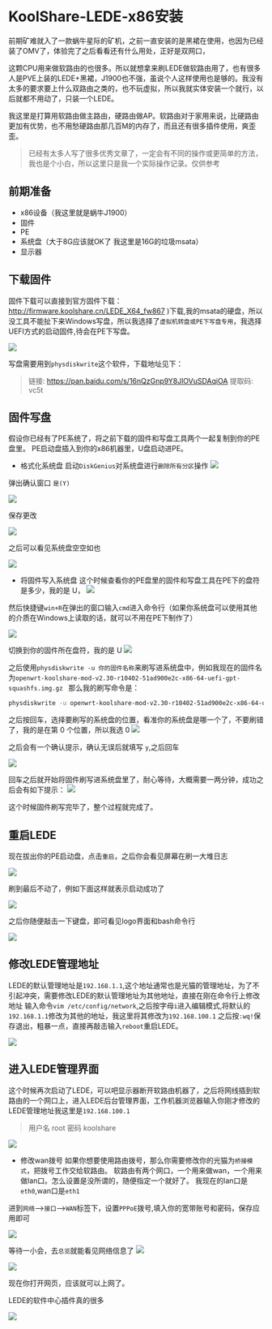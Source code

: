 # KoolShare-LEDE-x86安装


   前期矿难就入了一款蜗牛星际的矿机，之前一直安装的是黑裙在使用，也因为已经装了OMV了，体验完了之后看看还有什么用处，正好是双网口，

这颗CPU用来做软路由的也很多。所以就想拿来刷LEDE做软路由用了，也有很多人是PVE上装的LEDE+黑裙，J1900也不强，虽说个人这样使用也是够的。我没有太多的要求要上什么双路由之类的，也不玩虚拟，所以我就实体安装一个就行，以后就都不用动了，只装一个LEDE。

我这里是打算用软路由做主路由，硬路由做AP。软路由对于家用来说，比硬路由更加有优势，也不用愁硬路由那几百M的内存了，而且还有很多插件使用，爽歪歪。

> 已经有太多人写了很多优秀文章了，一定会有不同的操作或更简单的方法，我也是个小白，所以这里只是我一个实际操作记录。仅供参考

## 前期准备
- x86设备（我这里就是蜗牛J1900）
- 固件
- PE
- 系统盘（大于8G应该就OK了 我这里是16G的垃圾msata）
- 显示器

## 下载固件
固件下载可以直接到官方固件下载：http://firmware.koolshare.cn/LEDE_X64_fw867
)下载,我的msata的硬盘，所以没工具不能扯下来Windows写盘，所以我选择了`虚拟机转盘或PE下写盘专用`，我选择UEFI方式的启动固件,待会在PE下写盘。

![](https://raw.githubusercontent.com/qinkangdeid/pics/imgs/20200320150636.png)





写盘需要用到`physdiskwrite`这个软件，下载地址见下：
> 链接: https://pan.baidu.com/s/16nQzGnp9Y8JlOVuSDAqiOA 提取码: vc5t 

## 固件写盘
假设你已经有了PE系统了，将之前下载的固件和写盘工具两个一起复制到你的PE盘里。
PE启动盘插入到你的x86机器里，U盘启动进PE。
- 格式化系统盘
启动`DiskGenius`对系统盘进行`删除所有分区`操作
![](https://raw.githubusercontent.com/qinkangdeid/pics/imgs/20200320150655.png)

 弹出确认窗口 `是(Y)`

![](https://raw.githubusercontent.com/qinkangdeid/pics/imgs/20200320150713.png)

保存更改

![](https://raw.githubusercontent.com/qinkangdeid/pics/imgs/20200320150729.png)

之后可以看见系统盘空空如也

![](https://raw.githubusercontent.com/qinkangdeid/pics/imgs/20200320150747.png)

- 将固件写入系统盘
这个时候查看你的PE盘里的固件和写盘工具在PE下的盘符是多少，我的是 U，
![](https://raw.githubusercontent.com/qinkangdeid/pics/imgs/20200320150804.png)


然后快捷键`win+R`在弹出的窗口输入`cmd`进入命令行（如果你系统盘可以使用其他的介质在Windows上读取的话，就可以不用在PE下制作了）

![](https://raw.githubusercontent.com/qinkangdeid/pics/imgs/20200320150819.png)

切换到你的固件所在盘符，我的是 U
![](https://raw.githubusercontent.com/qinkangdeid/pics/imgs/20200320150838.png)

之后使用`physdiskwrite -u 你的固件名称`来刷写进系统盘中，例如我现在的固件名为`openwrt-koolshare-mod-v2.30-r10402-51ad900e2c-x86-64-uefi-gpt-squashfs.img.gz
`
那么我的刷写命令是：

```bash
physdiskwrite -u openwrt-koolshare-mod-v2.30-r10402-51ad900e2c-x86-64-uefi-gpt-squashfs.img.gz
```
之后按回车，选择要刷写的系统盘的位置，看准你的系统盘是哪一个了，不要刷错了，我的是在第 0 个位置，所以我选 0 
![](https://raw.githubusercontent.com/qinkangdeid/pics/imgs/20200320150855.png)


之后会有一个确认提示，确认无误后就填写  `y`,之后回车

![](https://raw.githubusercontent.com/qinkangdeid/pics/imgs/20200320150911.png)


回车之后就开始将固件刷写进系统盘里了，耐心等待，大概需要一两分钟，成功之后会有如下提示：
![](https://raw.githubusercontent.com/qinkangdeid/pics/imgs/20200320150927.png)


这个时候固件刷写完毕了，整个过程就完成了。

## 重启LEDE
现在拔出你的PE启动盘，点击`重启`，之后你会看见屏幕在刷一大堆日志

![](https://raw.githubusercontent.com/qinkangdeid/pics/imgs/20200320150944.png)


刷到最后不动了，例如下面这样就表示启动成功了

![](https://raw.githubusercontent.com/qinkangdeid/pics/imgs/20200320151004.png)


之后你随便敲击一下键盘，即可看见logo界面和bash命令行

![](https://raw.githubusercontent.com/qinkangdeid/pics/imgs/20200320151022.png)



## 修改LEDE管理地址
LEDE的默认管理地址是`192.168.1.1`,这个地址通常也是光猫的管理地址，为了不引起冲突，需要修改LEDE的默认管理地址为其他地址，直接在刚在命令行上修改地址
输入命令`vim /etc/config/network`,之后按字母`i`进入编辑模式,将默认的`192.168.1.1`修改为其他的地址，我这里将其修改为`192.168.100.1` 之后按`:wq!`保存退出，粗暴一点，直接再敲击输入`reboot`重启LEDE。

![](https://raw.githubusercontent.com/qinkangdeid/pics/imgs/20200320151040.png)

## 进入LEDE管理界面
这个时候再次启动了LEDE，可以吧显示器断开软路由机器了，之后将网线插到软路由的一个网口上，进入LEDE后台管理界面，工作机器浏览器输入你刚才修改的LEDE管理地址我这里是`192.168.100.1`
> 用户名 root 
> 密码 koolshare

![](https://raw.githubusercontent.com/qinkangdeid/pics/imgs/20200320151057.png)


- 修改wan拨号
如果你想要使用路由拨号，那么你需要修改你的光猫为`桥接模式`，把拨号工作交给软路由。
软路由有两个网口，一个用来做wan，一个用来做lan口。怎么设置是没所谓的，随便指定一个就好了。
我现在的lan口是`eth0`,wan口是`eth1`

进到`网络`-->`接口`-->`WAN`标签下，设置`PPPoE`拨号,填入你的宽带账号和密码，保存应用即可

![](https://raw.githubusercontent.com/qinkangdeid/pics/imgs/20200320151111.png)

等待一小会，去`总览`就能看见网络信息了
![](https://raw.githubusercontent.com/qinkangdeid/pics/imgs/20200320151125.png)

![](https://raw.githubusercontent.com/qinkangdeid/pics/imgs/20200320151140.png)

现在你打开网页，应该就可以上网了。

LEDE的软件中心插件真的很多

![](https://raw.githubusercontent.com/qinkangdeid/pics/imgs/20200320151156.png)



